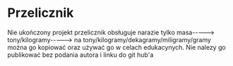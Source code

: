 # Przelicznik
Nie ukończony projekt przelicznik obsługuje narazie tylko masa-----> tony/kilogramy-----> na tony/kilogramy/dekagramy/miligramy/gramy
można go kopiować oraz używać go w celach edukacynych.
Nie nalezy go publikować bez podania autora i linku do git hub'a
